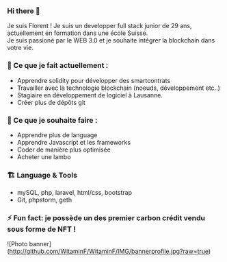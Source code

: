 ### Hi there 👋

Je suis Florent ! Je suis un developper full stack junior de 29 ans, actuellement en formation dans une école Suisse. <br>
Je suis passioné par le WEB 3.0 et je souhaite intégrer la blockchain dans votre vie.

### 🔭 Ce que je fait actuellement :

- Apprendre solidity pour développer des smartcontrats
- Travailler avec la technologie blockchain (noeuds, développement etc..)
- Stagiaire en développement de logiciel à Lausanne.
- Créer plus de dépôts git

### 🌱 Ce que je souhaite faire :

- Apprendre plus de language
- Apprendre Javascript et les frameworks
- Coder de manière plus optimisée
- Acheter une lambo

### 🏗️ Language & Tools

- mySQL, php, laravel, html/css, bootstrap
- Git, phpstorm, geth

### ⚡ Fun fact: je possède un des premier carbon crédit vendu sous forme de NFT !

![Photo banner] (http://github.com/WitaminF/WitaminF/IMG/bannerprofile.jpg?raw=true)
